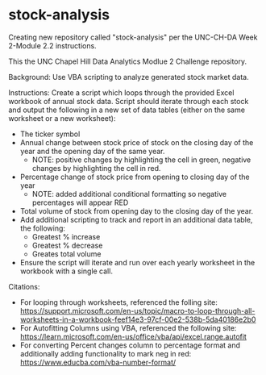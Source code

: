 # stock-analysis
Creating new repository called "stock-analysis" per the UNC-CH-DA Week 2-Module 2.2 instructions.

This the UNC Chapel Hill Data Analytics Modlue 2 Challenge repository.

Background: Use VBA scripting to analyze generated stock market data.

Instructions: Create a script which loops through the provided Excel workbook of annual stock data. Script should iterate through each stock and output the following in a new set of data tables (either on the same worksheet or a new worksheet):
  *  The ticker symbol
  *  Annual change between stock price of stock on the closing day of the year and the opening day of the same year.
      - NOTE: positive changes by highlighting the cell in green, negative changes by highlighting the cell in red.
  *  Percentage change of stock price from opening to closing day of the year
      - NOTE: added additional conditional formatting so negative percentages will appear RED 
  *  Total volume of stock from opening day to the closing day of the year.
  *  Add additional scripting to track and report in an additional data table, the following:
      -  Greatest % increase
      -  Greatest % decrease
      -  Greates total volume
  *  Ensure the script will iterate and run over each yearly worksheet in the workbook with a single call.

Citations:
  * For looping through worksheets, referenced the folling site: https://support.microsoft.com/en-us/topic/macro-to-loop-through-all-worksheets-in-a-workbook-feef14e3-97cf-00e2-538b-5da40186e2b0
  * For Autofitting Columns using VBA, referenced the following site: https://learn.microsoft.com/en-us/office/vba/api/excel.range.autofit
  * For converting Percent changes column to percentage format and additionally adding functionality to mark neg in red: https://www.educba.com/vba-number-format/
